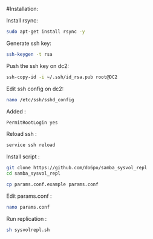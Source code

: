 #Installation:

Install rsync:
```bash
sudo apt-get install rsync -y
```

Generate ssh key:
```bash
ssh-keygen -t rsa
```

Push the ssh key on dc2:
```bash
ssh-copy-id -i ~/.ssh/id_rsa.pub root@DC2
```

Edit ssh config on dc2: 
```bash
nano /etc/ssh/sshd_config
```

Added :
```bash
PermitRootLogin yes
```

Reload ssh :
```bash
service ssh reload
```

Install script :
```bash
git clone https://github.com/do6po/samba_sysvol_repl
cd samba_sysvol_repl

cp params.conf.example params.conf
```

Edit params.conf :
```bash
nano params.conf
```

Run replication :
```bash
sh sysvolrepl.sh
```

